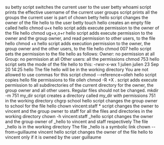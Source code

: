 su betty script switches the current user to the user betty
whoami script prints the effective username of the current user
groups script prints all the groups the current user is part of
chown betty hello script changes the owner of the file hello to the user betty
touch hello creates an empty file called hello
chmod u+x hello script adds execute permission to the owner of the file hello
chmod ug+x,o+r hello script adds execute permission to the owner and the group owner, and read permission to other users, to the file hello
chmod +x hello script adds execution permission to the owner, the group owner and the other users, to the file hello
chmod 007 hello script sets the permission to the file hello as follows:
Owner: no permission at all
Group: no permission at all
Other users: all the permissions
chmod 753 hello script sets the mode of the file hello to this:
-rwxr-x-wx 1 julien julien 23 Sep 20 14:25 hello
The file hello will be in the working directory
You are not allowed to use commas for this script
chmod --reference=olleh hello script copies hello file permissions to file olleh
chmod -R +X . script adds execute permission to all subdirectories of the current directory for the owner, the group owner and all other users. Regular files should not be changed.
mkdir -m 751 my_dir script creates a directory called my_dir with permissions 751 in the working directory
chgrp school hello script changes the group owner to school for the file hello
chown vincent:staff * script changes the owner to vincent and the group owner to staff for all the files and directories in the working directory
chown -h vincent:staff _hello script changes the owner and the group owner of _hello to vincent and staff respectively
The file _hello is in the working directory
The file _hello is a symbolic link
chown --from=guillaume vincent hello script changes the owner of the file hello to vincent only if it is owned by the user guillaume

